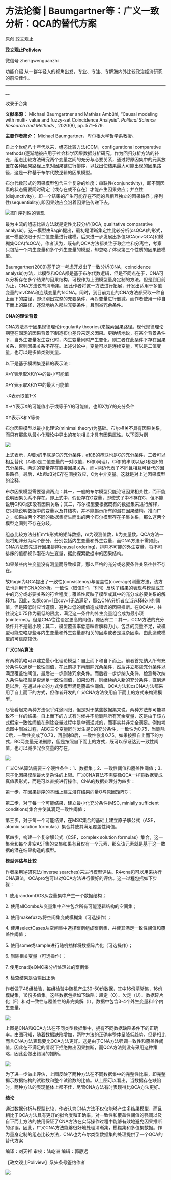 

#  方法论衡 | Baumgartner等：广义一致分析：QCA的替代方案

原创 政文观止 

**政文观止Poliview** 

微信号 zhengwenguanzhi

功能介绍 从一群年轻人的视角出发，专业、专注、专解海内外比较政治经济研究的前沿佳作。

____

__

收录于合集

**文献来源：** Michael Baumgartner and Mathias Ambühl, “Causal modeling with multi-
value and fuzzy-set Coincidence Analysis”. _Political Science Research and
Methods_ , 2020(8), pp. 571–579.

  

 **主要作者简介：** Michael Baumgartner，卑尔根大学哲学系教授。

  

  
  

  

  

自上个世纪八十年代以来，组态比较方法(CCM，configurational comparative
methods)逐渐地被应用于社会科学因果数据分析研究。作为回归分析方法的补充，组态比较方法研究两个变量之间的充分与必要关系，通过将原因集中的元素放置在各种因果路径上来对因果链进行排序，以找出使结果最大可能出现的因果路径，这是一种基于布尔代数逻辑的因果模型。

  

布尔代数形式的因果模型包含三个复杂的维度：串联性(conjunctivity)，即不同因素的状态需要同时确定（或存在或不存在）才能产生因果效应；并立性(disjunctivity)，即一个结果的产生可能存在不同的且相互独立的因果路径；序列性(sequentiality),即因果效应会沿着因果链传递下去。

![](images/252/2.png)图1 序列性的表现

  

最为主流的组态比较方法就是定性比较分析(QCA, qualitative comparative
analysis)。这一模型由Ragin提出，最初是清晰集定性比较分析(csQCA)的形式，这一模型仅限于对二值变量进行建模。后来进一步发展出多值QCA(mvQCA)和模糊集QCA(fsQCA)。作者认为，既有的QCA方法都关注于联合性和分离性，考察只包括一个内生变量和多个外生变量的模型，却忽略了体现第三个性质的因果链模型。

  

Baumgartner(2009)基于这一考虑开发出了一致分析(CNA，coincidence
analysis)方法，此模型和QCA都是基于布尔代数逻辑，但是不同点在于，CNA可以分析存在多个结果的因果结构，可视作为上图模型量身定制的方法。但是到目前为止，CNA方法仅有清晰集，因此作者将这一方法进行拓展，开发出适用于多值变量的mvCNA和连续变量的fsCNA。同时，到目前为止的CNA方法都采取一种自上而下的路径，即识别出完整的充要条件，再对变量进行删减。而作者使用一种自下而上的路径，逐渐地纳入那些充要条件，且删减冗余条件。

  

  

 **CNA的理论背景**

  

CNA方法基于因果规律理论(regularity
theories)来探索因果路径。现代规律理论期望在固定的因果背景下制造布尔差异来定义因果。更确切地说，在某个背景条件下，当外生变量发生变化时，内生变量同时产生变化，则二者在此条件下存在因果关系，否则因果关系不存在。上述讨论中，变量可以是连续变量，可以是二值变量，也可以是多值类别变量。

  

以下是基于模糊集逻辑的表示法：

X*Y表示取X和Y中的最小可能值

X+Y表示取X和Y中的最大可能值

¬X表示取值1-X

X→Y表示X的可能值小于或等于Y的可能值，也即X为Y的充分条件

XY表示X和Y等价

  

布尔因果模型以最小化理论(minimal theory)为基础。布尔相关不具有因果关系，而只有那些从最小化理论中导出的布尔相关才具有因果属性。以下面为例

![](images/252/3.png)

上式表示，A和b的串联是C的充分条件，a和B的串联也是C的充分条件，二者可以相互替代（A和a是二值变量的一对取值，B和b同理）。C和f的串联以及D都是E的充分条件。两边的变量存在直接因果关系，而+两边代表了不同且相互可替代的因果路径。最后，A*b和a*B对E存在间接效应，C为中介变量。这就是对上述因果模型的诠释。

  

布尔因果模型需要强调两点：其一，一般的布尔模型只能论证因果相关性，而不能说明因果关系不存在。即上式中，假设存在G变量，即使式子中不存在G，但不能说明G和C或E没有因果关系；其二，布尔模型要根据既有的数据集来进行解释，它只能说明数据中的变量以及其结构，并不能揭示所有的潜在因果结构。推而广之，如果由两个不同的数据集衍生而出的两个布尔模型存在子集关系，那么这两个模型之间则不存在分歧。

  

组态比较方法分析m*k形式的矩阵数据，m为观测值数，k为变量数。QCA方法一般将矩阵分为两个部分，分别包括内生变量和外生变量，而CNA方法不需如此。CNA方法首先进行因果排序(causal
ordering)，排除不可能的外生变量，将不可排序的值都视作潜在内生变量，据此探索数据中的因果结构。

  

如果某些内生变量没有测量而导致噪音，那么严格的充分或必要条件关系往往不存在。

  

故Ragin为QCA提出了一致性(consistency)与覆盖性(coverage)测量方法，该方法也适用于CNA的分析。一致性（取值0-1，下同）反映了结果的表现与模型或其中的充分或必要关系的符合程度；覆盖性反映了模型或其中的充分或必要关系的解释力。因此，如果con=1且cov=1无法满足，那么CNA分析者应当选择较小的阈值，但是降低时应当谨慎，避免过低的阈值造成错误的因果推断。在QCA中，往往设定0.75作为最低的限度，满足这一条件的外生变量组合成为最小项(minterms)。但是CNA往往设定更高的阈值，原因有二：其一，CCM方法的充分条件并不是最小项；其二，模型覆盖率低意味着解释力小，包含的变量不足，故模型可能忽略那些与内生变量和外生变量都相关的因素或者是混杂因素，由此造成模型的可信度较低。

  

  

 **广义CNA算法**  

  

有两种策略可以建立最小化理论模型：自上而下和自下而上。前者首先纳入所有充分条件以满足一致性阈值，在此前提下再删除冗余条件，然后并立那些充分条件以满足覆盖性阈值，最后进一步删除冗余条件。而后者一步步纳入条件，检测每次纳入条件后模型是否满足一致性阈值，如果没有，则继续纳入新的充分条件，直到满足以后，在通过并立的方式使模型满足覆盖性阈值。QCA方法和csCNA方法都采用了自上而下的方式，但作者开发的广义CNA方法使用自下而上的方式来构建模型。

  

尽管看起来两种方法似乎殊途同归，但是对于某些数据集来说，两种方法却可能导致不一样的结果。自上而下的方式有时候并不能删除所有冗余变量，这是由于该方式假定一致性阈值在删除变量过程中是单调递减的，而事实并非完全满足。例如考虑图中删减过程，ABC三个变量同时发生是D的充分条件，一致性为0.75，当删除C后，一致性变成了0.73，再删除B后，一致性恢复0.75。如果按照自上而下的方式，BC两变量无法删除，但是按照自下而上的方式，既可以保证达到一致性阈值，也可以减少冗余变量的存在。

![](images/252/4.png)

广义CNA算法需要三个硬性条件：1、数据集；2、一致性阈值和覆盖性阈值；3、原子化因果模型最大复杂性的上限。广义CNA算法不需要像QCA一样将数据变成真值表形式，而是可以直接进行操作。CNA的数据处理分为四步：

  

第一步，在因果排序的基础上建立潜在结果向量O与原因矩阵C；

第二步，对于每一个可能结果，建立最小化充分条件(MSC, minially sufficient conditions)集合并使其满足一致性阈值；  

第三步，对于每一个可能结果，在MSC集合的基础上建立原子解公式（ASF， atomic solution formulas）集合并使其满足覆盖性阈值。  

第四步，构建一个复杂解公式（CSF，complex solution
formulas）集合，这一集合和每个非空ASF集的交集如果有且仅有一个元素，那么该元素就是基于这一数据的潜在结果构造的模型。  

  

 **模型评估与比较**

  

作者采用逆研究法(inverse
searches)来进行模型评估。R中cna包可以用来执行CNA算法，QCApro包可以对QCA方法进行很好的评估。这一过程包括如下步骤：

  

1\. 使用randomDGS从变量集中产生一个数据结构；

2\. 使用allCombs从变量集中产生包含所有可能逻辑结构的空间集；

3\. 使用makefuzzy将空间集变成模糊集（可选操作）；

4\. 使用selectCases从空间集中选择案例组成案例集，并使其满足一致性阈值和覆盖性阈值；

5\. 使用some或sample进行随机抽样将数据碎片化（可选操作）；

6\. 删除相关变量（可选操作）；

7\. 使用cna或eQMC来分析处理过的案例集

8\. 检查结果是否输出正确

  

作者做了48组检验，每组检验中随机产生30-50份数据，其中16份清晰集，16份模糊集，16份多值集。这些数据包括如下缺陷：超定（O）、欠定（U）、数据碎片化（F）和对一致性与覆盖性的非完美解（I）。数据中包含3-4个外生变量和1个内生变量。

![](images/252/5.png)

上图是CNA和QCA方法在不同类型数据集中，拥有不同数据缺陷条件下的正确率。由图可知，随着数据缺陷增加，两种方法的正确率整体呈降低趋势，但是相比而言CNA方法表现要比QCA方法更好。这是由于CNA方法强调一致性和覆盖性阈值，因此在不满足的情况下拒绝做出因果推断，而QCA方法则没有采用这种策略，因此会做出错误的推断。

![](images/252/6.png)

为了进一步做出评估，上图反映了两种方法在不同数据集中的完整性比率，即完整揭示数据结构的试验数和整个试验数的比值。从上图可以看出，当数据存在缺陷时，两种方法的表现整体上都不佳，尽管CNA方法有时表现得比QCA方法更好。

  

  

 **结论**  

  

通过数据分析与模型比较，作者认为CNA方法不仅仅能够产生多结果模型，而且相比于QCA方法具有更好的拟合度和正确率。对一致性和覆盖性阈值的强调以及自下而上方法的使用保证了CNA方法在实际操作过程中能够有效地避免因果推断的谬误。因此，广义CNA方法能够很好地处理清晰集，模糊集和多值集数据。作为量身定制的组态比较方法，CNA也为布尔类型数据集的处理提供了一个QCA的替代方案

  

编译：刘天祥 审校：陆屹洲 编辑：郭静远

【政文观止Poliview】系头条号签约作者

  

![](images/252/7.jpeg)

  


